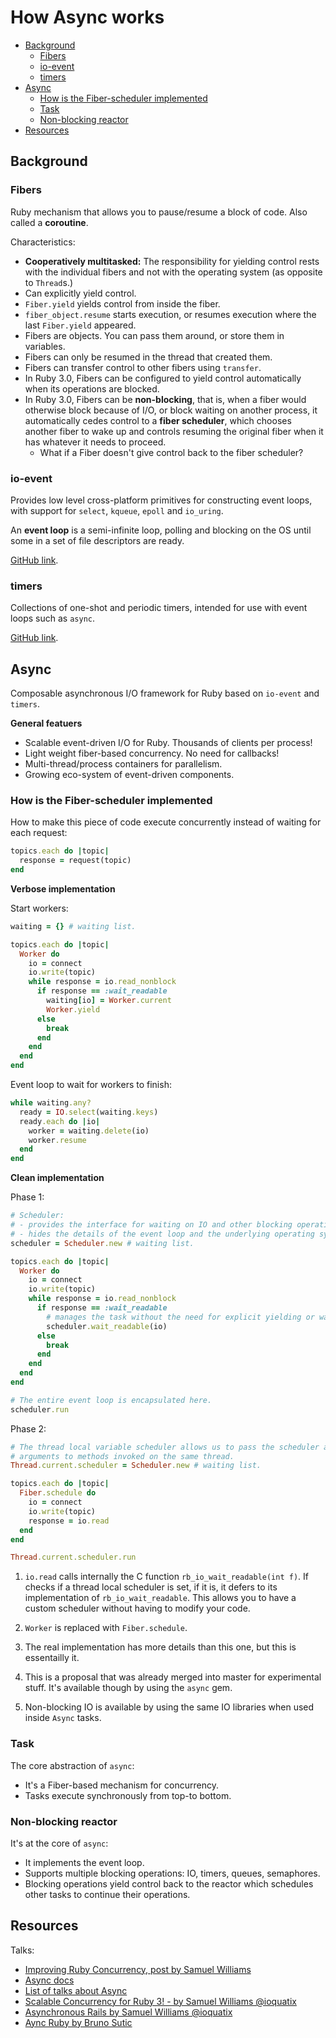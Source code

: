 # How Async works

<!-- TOC -->

- [Background](#background)
    - [Fibers](#fibers)
    - [io-event](#io-event)
    - [timers](#timers)
- [Async](#async)
    - [How is the Fiber-scheduler implemented](#how-is-the-fiber-scheduler-implemented)
    - [Task](#task)
    - [Non-blocking reactor](#non-blocking-reactor)
- [Resources](#resources)

<!-- /TOC -->

## Background

### Fibers

Ruby mechanism that allows you to pause/resume a block of code. Also called a **coroutine**.

Characteristics:

- **Cooperatively multitasked:** The responsibility for yielding control rests with the individual
  fibers and not with the operating system (as opposite to `Thread`s.)
- Can explicitly yield control.
- `Fiber.yield` yields control from inside the fiber.
- `fiber_object.resume` starts execution, or resumes execution where the last `Fiber.yield` appeared.
- Fibers are objects. You can pass them around, or store them in variables.
- Fibers can only be resumed in the thread that created them.
- Fibers can transfer control to other fibers using `transfer`.
- In Ruby 3.0, Fibers can be configured to yield control automatically when its operations are blocked.
- In Ruby 3.0, Fibers can be **non-blocking**, that is, when a fiber would otherwise block because of I/O,
  or block waiting on another process, it automatically cedes control to a **fiber scheduler**, which
  chooses another fiber to wake up and controls resuming the original fiber when it has whatever it needs
  to proceed.
  - What if a Fiber doesn't give control back to the fiber scheduler?

### io-event

Provides low level cross-platform primitives for constructing event loops, with support for `select`,
`kqueue`, `epoll` and `io_uring`.

An **event loop** is a semi-infinite loop, polling and blocking on the OS until some in a set of
file descriptors are ready.

[GitHub link](https://github.com/socketry/io-event).

### timers

Collections of one-shot and periodic timers, intended for use with event loops such as `async`.

[GitHub link](https://github.com/socketry/timers).

## Async

Composable asynchronous I/O framework for Ruby based on `io-event` and `timers`.

**General featuers**

- Scalable event-driven I/O for Ruby. Thousands of clients per process!
- Light weight fiber-based concurrency. No need for callbacks!
- Multi-thread/process containers for parallelism.
- Growing eco-system of event-driven components.

### How is the Fiber-scheduler implemented

How to make this piece of code execute concurrently instead of waiting for each request:

```ruby
topics.each do |topic|
  response = request(topic)
end
```

**Verbose implementation**

Start workers:

```ruby
waiting = {} # waiting list.

topics.each do |topic|
  Worker do
    io = connect
    io.write(topic)
    while response = io.read_nonblock
      if response == :wait_readable
        waiting[io] = Worker.current
        Worker.yield
      else
        break
      end
    end
  end
end
```

Event loop to wait for workers to finish:

```ruby
while waiting.any?
  ready = IO.select(waiting.keys)
  ready.each do |io|
    worker = waiting.delete(io)
    worker.resume
  end
end
```

**Clean implementation**

Phase 1:

```ruby
# Scheduler:
# - provides the interface for waiting on IO and other blocking operations, e.g: sleep.
# - hides the details of the event loop and the underlying operating system.
scheduler = Scheduler.new # waiting list.

topics.each do |topic|
  Worker do
    io = connect
    io.write(topic)
    while response = io.read_nonblock
      if response == :wait_readable
        # manages the task without the need for explicit yielding or waiting.
        scheduler.wait_readable(io)
      else
        break
      end
    end
  end
end

# The entire event loop is encapsulated here.
scheduler.run
```

Phase 2:

```ruby
# The thread local variable scheduler allows us to pass the scheduler as an implicit
# arguments to methods invoked on the same thread.
Thread.current.scheduler = Scheduler.new # waiting list.

topics.each do |topic|
  Fiber.schedule do
    io = connect
    io.write(topic)
    response = io.read
  end
end

Thread.current.scheduler.run
```

1. `io.read` calls internally the C function `rb_io_wait_readable(int f)`. If checks if a thread local
   scheduler is set, if it is, it defers to its implementation of `rb_io_wait_readable`. This allows you
   to have a custom scheduler without having to modify your code.

2. `Worker` is replaced with `Fiber.schedule`.

3. The real implementation has more details than this one, but this is essentailly it.

4. This is a proposal that was already merged into master for experimental stuff. It's available though
   by using the `async` gem.

5. Non-blocking IO is available by using the same IO libraries when used inside `Async` tasks.

### Task

The core abstraction of `async`:

- It's a Fiber-based mechanism for concurrency.
- Tasks execute synchronously from top-to bottom.

### Non-blocking reactor

It's at the core of `async`:

- It implements the event loop.
- Supports multiple blocking operations: IO, timers, queues, semaphores.
- Blocking operations yield control back to the reactor which schedules other tasks to continue
  their operations.

## Resources

Talks:

- [Improving Ruby Concurrency, post by Samuel Williams](https://www.codeotaku.com/journal/2018-06/improving-ruby-concurrency/index)
- [Async docs](https://socketry.github.io/async/index.html)
- [List of talks about Async](https://www.youtube.com/playlist?list=PLG-PicXncPwLlJDxW6n99GMsHf6Ol9TKV)
- [Scalable Concurrency for Ruby 3! - by Samuel Williams @ioquatix](https://www.youtube.com/watch?v=Y29SSOS4UOc)
- [Asynchronous Rails by Samuel Williams @ioquatix](https://www.youtube.com/watch?v=9tOMD491mFY)
- [Aync Ruby by Bruno Sutic](https://www.youtube.com/watch?v=LvfQTFNgYbI)